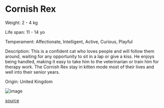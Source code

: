 # Cornish Rex

Weight: 2 - 4 kg

Life span: 11 - 14 yo

Temperament: Affectionate, Intelligent, Active, Curious, Playful

Description: This is a confident cat who loves people and will follow them around, waiting for any opportunity to sit in a lap or give a kiss. He enjoys being handled, making it easy to take him to the veterinarian or train him for therapy work. The Cornish Rex stay in kitten mode most of their lives and well into their senior years. 

Origin: United Kingdom

![image](https://cdn2.thecatapi.com/images/unX21IBVB.jpg)

[source](https://api.thecatapi.com/v1/breeds/crex)
